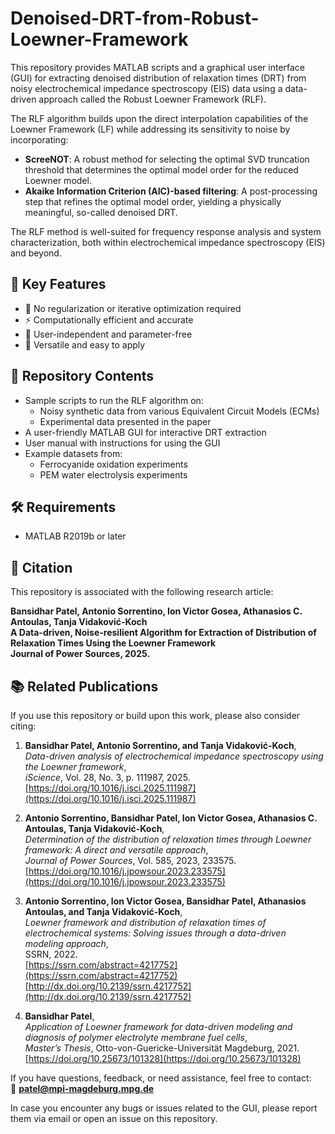 # Denoised-DRT-from-Robust-Loewner-Framework

This repository provides MATLAB scripts and a graphical user interface (GUI) for extracting denoised distribution of relaxation times (DRT) from noisy electrochemical impedance spectroscopy (EIS) data using a data-driven approach called the Robust Loewner Framework (RLF).

The RLF algorithm builds upon the direct interpolation capabilities of the Loewner Framework (LF) while addressing its sensitivity to noise by incorporating:
* **ScreeNOT**: A robust method for selecting the optimal SVD truncation threshold that determines the optimal model order for the reduced Loewner model.
* **Akaike Information Criterion (AIC)-based filtering**: A post-processing step that refines the optimal model order, yielding a physically meaningful, so-called denoised DRT.

The RLF method is well-suited for frequency response analysis and system characterization, both within electrochemical impedance spectroscopy (EIS) and beyond.

## 🔑 Key Features

- 🚫 No regularization or iterative optimization required 
- ⚡ Computationally efficient and accurate  
- 🙌 User-independent and parameter-free 
- 🔧 Versatile and easy to apply  

## 📁 Repository Contents

- Sample scripts to run the RLF algorithm on:
  - Noisy synthetic data from various Equivalent Circuit Models (ECMs)
  - Experimental data presented in the paper
- A user-friendly MATLAB GUI for interactive DRT extraction
- User manual with instructions for using the GUI
- Example datasets from:
  - Ferrocyanide oxidation experiments
  - PEM water electrolysis experiments

## 🛠️ Requirements

- MATLAB R2019b or later

## 📄 Citation

This repository is associated with the following research article:

**Bansidhar Patel, Antonio Sorrentino, Ion Victor Gosea, Athanasios C. Antoulas, Tanja Vidaković-Koch**  
**A Data-driven, Noise-resilient Algorithm for Extraction of Distribution of Relaxation Times Using the Loewner Framework**  
**Journal of Power Sources, 2025.**

## 📚 Related Publications

If you use this repository or build upon this work, please also consider citing:

1. **Bansidhar Patel, Antonio Sorrentino, and Tanja Vidaković-Koch**,  
   *Data-driven analysis of electrochemical impedance spectroscopy using the Loewner framework*,  
   *iScience*, Vol. 28, No. 3, p. 111987, 2025.  
   [https://doi.org/10.1016/j.isci.2025.111987](https://doi.org/10.1016/j.isci.2025.111987)

2. **Antonio Sorrentino, Bansidhar Patel, Ion Victor Gosea, Athanasios C. Antoulas, Tanja Vidaković-Koch**,  
   *Determination of the distribution of relaxation times through Loewner framework: A direct and versatile approach*,  
   *Journal of Power Sources*, Vol. 585, 2023, 233575.  
   [https://doi.org/10.1016/j.jpowsour.2023.233575](https://doi.org/10.1016/j.jpowsour.2023.233575)

3. **Antonio Sorrentino, Ion Victor Gosea, Bansidhar Patel, Athanasios Antoulas, and Tanja Vidaković-Koch**,  
   *Loewner framework and distribution of relaxation times of electrochemical systems: Solving issues through a data-driven modeling approach*,  
   SSRN, 2022.  
   [https://ssrn.com/abstract=4217752](https://ssrn.com/abstract=4217752)  
   [http://dx.doi.org/10.2139/ssrn.4217752](http://dx.doi.org/10.2139/ssrn.4217752)
   
4. **Bansidhar Patel**,  
   *Application of Loewner framework for data-driven modeling and diagnosis of polymer electrolyte membrane fuel cells*,  
   *Master’s Thesis*, Otto-von-Guericke-Universität Magdeburg, 2021.  
   [https://doi.org/10.25673/101328](https://doi.org/10.25673/101328)

If you have questions, feedback, or need assistance, feel free to contact:  
📧 **patel@mpi-magdeburg.mpg.de**

In case you encounter any bugs or issues related to the GUI, please report them via email or open an issue on this repository.
